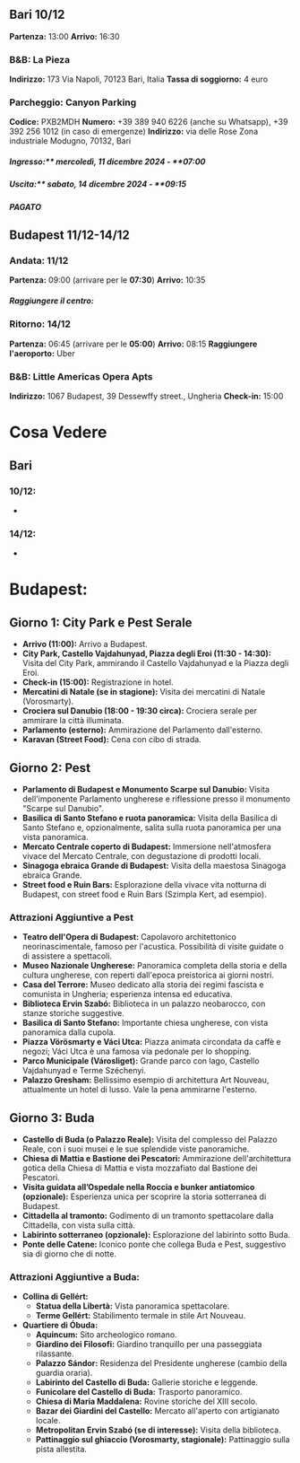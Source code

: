 
## **Bari** 10/12

**Partenza:** 13:00
**Arrivo:** 16:30
### **B&B:** La Pieza

**Indirizzo:** 173 Via Napoli, 70123 Bari, Italia
**Tassa di soggiorno:** 4 euro
### **Parcheggio:** Canyon Parking

**Codice:** PXB2MDH
**Numero:** +39 389 940 6226 (anche su Whatsapp), +39 392 256 1012 (in caso di emergenze)
**Indirizzo:** via delle Rose Zona industriale Modugno, 70132, Bari
##### Ingresso:** mercoledì, 11 dicembre 2024 - **07:00

##### Uscita:** sabato, 14 dicembre 2024 - **09:15

##### PAGATO

## **Budapest** 11/12-14/12

### **Andata:** 11/12

**Partenza:** 09:00 (arrivare per le **07:30**)
**Arrivo:** 10:35
##### Raggiungere il centro:

### **Ritorno:** 14/12

**Partenza:** 06:45 (arrivare per le **05:00**)
**Arrivo:** 08:15
**Raggiungere l'aeroporto:** Uber

### **B&B:** Little Americas Opera Apts

**Indirizzo:** 1067 Budapest, 39 Dessewffy street., Ungheria
**Check-in:** 15:00

# **Cosa Vedere**

## **Bari**

### 10/12:

-
### 14/12:

-
# **Budapest:**

## Giorno 1: City Park e Pest Serale

* **Arrivo (11:00):** Arrivo a Budapest.
* **City Park, Castello Vajdahunyad, Piazza degli Eroi (11:30 - 14:30):** Visita del City Park, ammirando il Castello Vajdahunyad e la Piazza degli Eroi.
* **Check-in (15:00):** Registrazione in hotel.
* **Mercatini di Natale (se in stagione):** Visita dei mercatini di Natale (Vorosmarty).
* **Crociera sul Danubio (18:00 - 19:30 circa):** Crociera serale per ammirare la città illuminata.
* **Parlamento (esterno):** Ammirazione del Parlamento dall'esterno.
* **Karavan (Street Food):** Cena con cibo di strada.

## Giorno 2: Pest

* **Parlamento di Budapest e Monumento Scarpe sul Danubio:** Visita dell'imponente Parlamento ungherese e riflessione presso il monumento "Scarpe sul Danubio".
* **Basilica di Santo Stefano e ruota panoramica:** Visita della Basilica di Santo Stefano e, opzionalmente, salita sulla ruota panoramica per una vista panoramica.
* **Mercato Centrale coperto di Budapest:** Immersione nell'atmosfera vivace del Mercato Centrale, con degustazione di prodotti locali.
* **Sinagoga ebraica Grande di Budapest:** Visita della maestosa Sinagoga ebraica Grande.
* **Street food e Ruin Bars:** Esplorazione della vivace vita notturna di Budapest, con street food e Ruin Bars (Szimpla Kert, ad esempio).

### Attrazioni Aggiuntive a Pest

* **Teatro dell'Opera di Budapest:** Capolavoro architettonico neorinascimentale, famoso per l'acustica. Possibilità di visite guidate o di assistere a spettacoli.
* **Museo Nazionale Ungherese:** Panoramica completa della storia e della cultura ungherese, con reperti dall'epoca preistorica ai giorni nostri.
* **Casa del Terrore:** Museo dedicato alla storia dei regimi fascista e comunista in Ungheria; esperienza intensa ed educativa.
* **Biblioteca Ervin Szabó:** Biblioteca in un palazzo neobarocco, con stanze storiche suggestive.
* **Basilica di Santo Stefano:** Importante chiesa ungherese, con vista panoramica dalla cupola.
* **Piazza Vörösmarty e Váci Utca:** Piazza animata circondata da caffè e negozi; Váci Utca è una famosa via pedonale per lo shopping.
* **Parco Municipale (Városliget):** Grande parco con lago, Castello Vajdahunyad e Terme Széchenyi.
* **Palazzo Gresham:** Bellissimo esempio di architettura Art Nouveau, attualmente un hotel di lusso. Vale la pena ammirarne l'esterno.

## Giorno 3: Buda

* **Castello di Buda (o Palazzo Reale):** Visita del complesso del Palazzo Reale, con i suoi musei e le sue splendide viste panoramiche.
* **Chiesa di Mattia e Bastione dei Pescatori:** Ammirazione dell'architettura gotica della Chiesa di Mattia e vista mozzafiato dal Bastione dei Pescatori.
* **Visita guidata all’Ospedale nella Roccia e bunker antiatomico (opzionale):** Esperienza unica per scoprire la storia sotterranea di Budapest.
* **Cittadella al tramonto:** Godimento di un tramonto spettacolare dalla Cittadella, con vista sulla città.
* **Labirinto sotterraneo (opzionale):** Esplorazione del labirinto sotto Buda.
* **Ponte delle Catene:** Iconico ponte che collega Buda e Pest, suggestivo sia di giorno che di notte.

### Attrazioni Aggiuntive a Buda:

* **Collina di Gellért:**
	* **Statua della Libertà:** Vista panoramica spettacolare.
	* **Terme Gellért:** Stabilimento termale in stile Art Nouveau.
* **Quartiere di Óbuda:**
	* **Aquincum:** Sito archeologico romano.
	* **Giardino dei Filosofi:** Giardino tranquillo per una passeggiata rilassante.
	* **Palazzo Sándor:** Residenza del Presidente ungherese (cambio della guardia oraria).
	* **Labirinto del Castello di Buda:** Gallerie storiche e leggende.
	* **Funicolare del Castello di Buda:** Trasporto panoramico.
	* **Chiesa di Maria Maddalena:** Rovine storiche del XIII secolo.
	* **Bazar dei Giardini del Castello:** Mercato all'aperto con artigianato locale.
	* **Metropolitan Ervin Szabó (se di interesse):** Visita della biblioteca.
	* **Pattinaggio sul ghiaccio (Vorosmarty, stagionale):** Pattinaggio sulla pista allestita.

